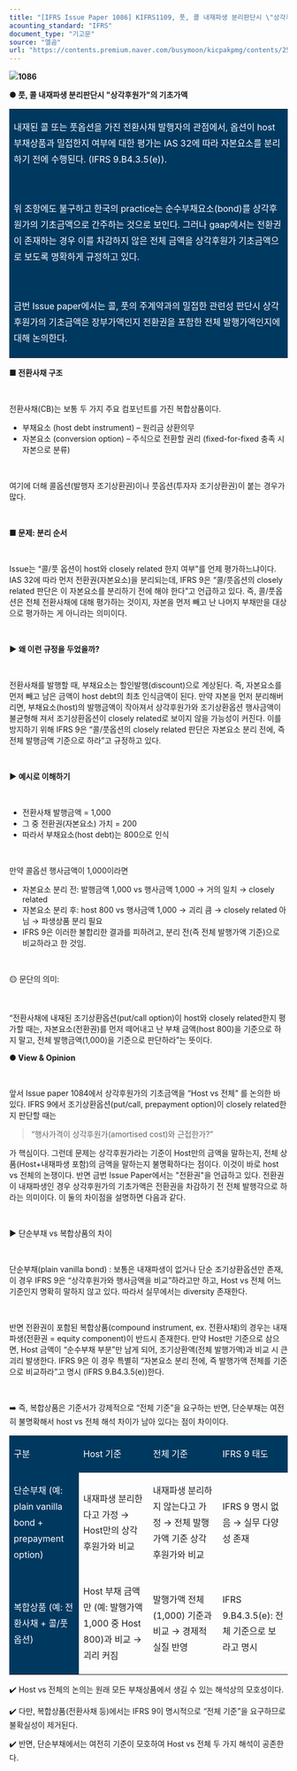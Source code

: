 ```yaml
---
title: "[IFRS Issue Paper 1086] KIFRS1109, 풋, 콜 내재파생 분리판단시 \"상각후원가\"의 기초가액"
acounting_standard: "IFRS"
document_type: "기고문"
source: "엘곰"
url: "https://contents.premium.naver.com/busymoon/kicpakpmg/contents/250829100712662bw"
---
```

![](https://n2.news.naver.com/l.gif?type=content)**1086**

**● 풋, 콜 내재파생 분리판단시 "상각후원가"의 기초가액**

<table style=""><tbody><tr><td colspan="3" rowspan="1" style="width: 100.0%; height: 129.0px;  background-color: #003960;"><div><p style="line-height:1.8;"><span style="color:#ffffff;">내재된 콜 또는 풋옵션을 가진 전환사채 발행자의 관점에서, 옵션이 host 부채상품과 밀접한지 여부에 대한 평가는 IAS 32에 따라 자본요소를 분리하기 전에 수행된다. (IFRS 9.B4.3.5(e)).</span></p></div><div><p style="line-height:1.8;"><span style="color:#ffffff;">​</span></p></div><div><p style="line-height:1.8;"><span style="color:#ffffff;">위 조항에도 불구하고 한국의 practice는 순수부채요소(bond)를 상각후원가의 기초금액으로 간주하는 것으로 보인다. 그러나 gaap에서는 전환권이 존재하는 경우 이를 차감하지 않은 전체 금액을 상각후원가 기초금액으로 보도록 명확하게 규정하고 있다.</span></p></div><div><p style="line-height:1.8;"><span style="color:#ffffff;">​</span></p></div><div><p style="line-height:1.8;"><span style="color:#ffffff;">금번 Issue paper에서는 콜, 풋의 주계약과의 밀접한 관련성 판단시 상각후원가의 기초금액은 장부가액인지 전환권을 포함한 전체 발행가액인지에 대해 논의한다.</span></p></div></td></tr></tbody></table>

**■ 전환사채 구조**

​

전환사채(CB)는 보통 두 가지 주요 컴포넌트를 가진 복합상품이다.

- 부채요소 (host debt instrument) – 원리금 상환의무
- 자본요소 (conversion option) – 주식으로 전환할 권리 (fixed-for-fixed 충족 시 자본으로 분류)

​

여기에 더해 콜옵션(발행자 조기상환권)이나 풋옵션(투자자 조기상환권)이 붙는 경우가 많다.

​

**■ 문제: 분리 순서**

​

Issue는 “콜/풋 옵션이 host와 closely related 한지 여부”를 언제 평가하느냐이다. IAS 32에 따라 먼저 전환권(자본요소)을 분리되는데, IFRS 9은 “콜/풋옵션의 closely related 판단은 이 자본요소를 분리하기 전에 해야 한다”고 언급하고 있다. 즉, 콜/풋옵션은 전체 전환사채에 대해 평가하는 것이지, 자본을 먼저 빼고 난 나머지 부채만을 대상으로 평가하는 게 아니라는 의미이다.

​

**▶ 왜 이런 규정을 두었을까?**

**​**

전환사채를 발행할 때, 부채요소는 할인발행(discount)으로 계상된다. 즉, 자본요소를 먼저 빼고 남은 금액이 host debt의 최초 인식금액이 된다. 만약 자본을 먼저 분리해버리면, 부채요소(host)의 발행금액이 작아져서 상각후원가와 조기상환옵션 행사금액이 불균형해 져서 조기상환옵션이 closely related로 보이지 않을 가능성이 커진다. 이를 방지하기 위해 IFRS 9은 “콜/풋옵션의 closely related 판단은 자본요소 분리 전에, 즉 전체 발행금액 기준으로 하라”고 규정하고 있다.

​

**▶ 예시로 이해하기**

**​**

- 전환사채 발행금액 = 1,000
- 그 중 전환권(자본요소) 가치 = 200
- 따라서 부채요소(host debt)는 800으로 인식

​

만약 콜옵션 행사금액이 1,000이라면

- 자본요소 분리 전: 발행금액 1,000 vs 행사금액 1,000 → 거의 일치 → closely related
- 자본요소 분리 후: host 800 vs 행사금액 1,000 → 괴리 큼 → closely related 아님 → 파생상품 분리 필요
- IFRS 9은 이러한 불합리한 결과를 피하려고, 분리 전(즉 전체 발행가액 기준)으로 비교하라고 한 것임.

​

🟡 문단의 의미:

​

“전환사채에 내재된 조기상환옵션(put/call option)이 host와 closely related한지 평가할 때는, 자본요소(전환권)를 먼저 떼어내고 난 부채 금액(host 800)을 기준으로 하지 말고, 전체 발행금액(1,000)을 기준으로 판단하라”는 뜻이다.

**● View & Opinion**

​

앞서 Issue paper 1084에서 상각후원가의 기초금액을 “Host vs 전체” 를 논의한 바 있다. IFRS 9에서 조기상환옵션(put/call, prepayment option)이 closely related한지 판단할 때는

> “행사가격이 상각후원가(amortised cost)와 근접한가?”

가 핵심이다. 그런데 문제는 상각후원가라는 기준이 Host만의 금액을 말하는지, 전체 상품(Host+내재파생 포함)의 금액을 말하는지 불명확하다는 점이다. 이것이 바로 host vs 전체의 논쟁이다. 반면 금번 Issue Paper에서는 "전환권"을 언급하고 있다. 전환권이 내재파생인 경우 상각후원가의 기초가액은 전환권을 차감하기 전 전체 발행각으로 하라는 의미이다. 이 둘의 차이점을 설명하면 다음과 같다.

​

▶ 단순부채 vs 복합상품의 차이

​

단순부채(plain vanilla bond) : 보통은 내재파생이 없거나 단순 조기상환옵션만 존재, 이 경우 IFRS 9은 “상각후원가와 행사금액을 비교”하라고만 하고, Host vs 전체 어느 기준인지 명확히 말하지 않고 있다. 따라서 실무에서는 diversity 존재한다.

​

반면 전환권이 포함된 복합상품(compound instrument, ex. 전환사채)의 경우는 내재파생(전환권 = equity component)이 반드시 존재한다. 만약 Host만 기준으로 삼으면, Host 금액이 “순수부채 부분”만 남게 되어, 조기상환액(전체 발행가액)과 비교 시 큰 괴리 발생한다. IFRS 9은 이 경우 특별히 “자본요소 분리 전에, 즉 발행가액 전체를 기준으로 비교하라”고 명시 (IFRS 9.B4.3.5(e))한다.

​

➡️ 즉, 복합상품은 기준서가 강제적으로 “전체 기준”을 요구하는 반면, 단순부채는 여전히 불명확해서 host vs 전체 해석 차이가 남아 있다는 점이 차이이다.

<table style=""><tbody><tr><td colspan="1" rowspan="1" style="width: 25.0%; height: 40.0px;  background-color: #003960;"><div><p style="line-height:1.8;"><span style="color:#ffffff;">구분</span></p></div></td><td colspan="1" rowspan="1" style="width: 25.0%; height: 40.0px;  background-color: #003960;"><div><p style="line-height:1.8;"><span style="color:#ffffff;">Host 기준</span></p></div></td><td colspan="1" rowspan="1" style="width: 25.0%; height: 40.0px;  background-color: #003960;"><div><p style="line-height:1.8;"><span style="color:#ffffff;">전체 기준</span></p></div></td><td colspan="1" rowspan="1" style="width: 25.0%; height: 40.0px;  background-color: #003960;"><div><p style="line-height:1.8;"><span style="color:#ffffff;">IFRS 9 태도</span></p></div></td></tr><tr><td colspan="1" rowspan="1" style="width: 25.0%; height: 40.0px;  background-color: #003960;"><div><p style="line-height:1.8;"><span style="color:#ffffff;">단순부채 (예: plain vanilla bond + prepayment option)</span></p></div></td><td colspan="1" rowspan="1" style="width: 25.0%; height: 40.0px;  "><div><p style="line-height:1.8;"><span style="">내재파생 분리한다고 가정 → Host만의 상각후원가와 비교</span></p></div></td><td colspan="1" rowspan="1" style="width: 25.0%; height: 40.0px;  "><div><p style="line-height:1.8;"><span style="">내재파생 분리하지 않는다고 가정 → 전체 발행가액 기준 상각후원가와 비교</span></p></div></td><td colspan="1" rowspan="1" style="width: 25.0%; height: 40.0px;  "><div><p style="line-height:1.8;"><span style="">IFRS 9 명시 없음 → 실무 다양성 존재</span></p></div></td></tr><tr><td colspan="1" rowspan="1" style="width: 25.0%; height: 40.0px;  background-color: #003960;"><div><p style="line-height:1.8;"><span style="color:#ffffff;">복합상품 (예: 전환사채 + 콜/풋옵션)</span></p></div></td><td colspan="1" rowspan="1" style="width: 25.0%; height: 40.0px;  "><div><p style="line-height:1.8;"><span style="">Host 부채 금액만 (예: 발행가액 1,000 중 Host 800)과 비교 → 괴리 커짐</span></p></div></td><td colspan="1" rowspan="1" style="width: 25.0%; height: 40.0px;  "><div><p style="line-height:1.8;"><span style="">발행가액 전체(1,000) 기준과 비교 → 경제적 실질 반영</span></p></div></td><td colspan="1" rowspan="1" style="width: 25.0%; height: 40.0px;  "><div><p style="line-height:1.8;"><span style="">IFRS 9.B4.3.5(e): 전체 기준으로 보라고 명시</span></p></div></td></tr></tbody></table>

✔️ Host vs 전체의 논의는 원래 모든 부채상품에서 생길 수 있는 해석상의 모호성이다.

✔️ 다만, 복합상품(전환사채 등)에서는 IFRS 9이 명시적으로 “전체 기준”을 요구하므로 불확실성이 제거된다.

✔️ 반면, 단순부채에서는 여전히 기준이 모호하여 Host vs 전체 두 가지 해석이 공존한다.